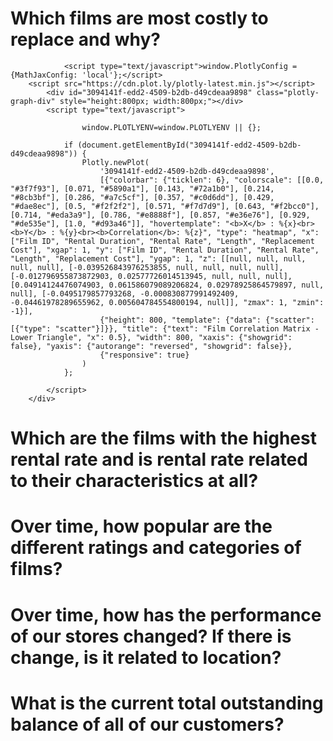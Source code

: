 # Which films are most costly to replace and why?

<html>
<head><meta charset="utf-8" /></head>
<body>
    <div>
        
                <script type="text/javascript">window.PlotlyConfig = {MathJaxConfig: 'local'};</script>
        <script src="https://cdn.plot.ly/plotly-latest.min.js"></script>    
            <div id="3094141f-edd2-4509-b2db-d49cdeaa9898" class="plotly-graph-div" style="height:800px; width:800px;"></div>
            <script type="text/javascript">
                
                    window.PLOTLYENV=window.PLOTLYENV || {};
                    
                if (document.getElementById("3094141f-edd2-4509-b2db-d49cdeaa9898")) {
                    Plotly.newPlot(
                        '3094141f-edd2-4509-b2db-d49cdeaa9898',
                        [{"colorbar": {"ticklen": 6}, "colorscale": [[0.0, "#3f7f93"], [0.071, "#5890a1"], [0.143, "#72a1b0"], [0.214, "#8cb3bf"], [0.286, "#a7c5cf"], [0.357, "#c0d6dd"], [0.429, "#dae8ec"], [0.5, "#f2f2f2"], [0.571, "#f7d7d9"], [0.643, "#f2bcc0"], [0.714, "#eda3a9"], [0.786, "#e8888f"], [0.857, "#e36e76"], [0.929, "#de535e"], [1.0, "#d93a46"]], "hovertemplate": "<b>X</b> : %{x}<br><b>Y</b> : %{y}<br><b>Correlation</b>: %{z}", "type": "heatmap", "x": ["Film ID", "Rental Duration", "Rental Rate", "Length", "Replacement Cost"], "xgap": 1, "y": ["Film ID", "Rental Duration", "Rental Rate", "Length", "Replacement Cost"], "ygap": 1, "z": [[null, null, null, null, null], [-0.039526843976253855, null, null, null, null], [-0.012796955873872903, 0.02577726014513945, null, null, null], [0.04914124476074903, 0.061586079089206824, 0.02978925864579897, null, null], [-0.0495179857793268, -0.000830877991492409, -0.04461978289655962, 0.005604784554800194, null]], "zmax": 1, "zmin": -1}],
                        {"height": 800, "template": {"data": {"scatter": [{"type": "scatter"}]}}, "title": {"text": "Film Correlation Matrix - Lower Triangle", "x": 0.5}, "width": 800, "xaxis": {"showgrid": false}, "yaxis": {"autorange": "reversed", "showgrid": false}},
                        {"responsive": true}
                    )
                };
                
            </script>
        </div>
</body>
</html>

# Which are the films with the highest rental rate and is rental rate related to their characteristics at all?



# Over time, how popular are the different ratings and categories of films?



# Over time, how has the performance of our stores changed? If there is change, is it related to location?



# What is the current total outstanding balance of all of our customers?